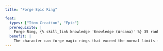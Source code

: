 ```yaml
---
title: "Forge Epic Ring"

feat:
  types: ["Item Creation", "Epic"]
  prerequisite: |
    Forge Ring, {% skill_link knowledge 'Knowledge (Arcana)' %} 35 ranks, {% skill_link spellcraft %} 35 ranks.
  benefit: |
    The character can forge magic rings that exceed the normal limits for such items.
---
```

